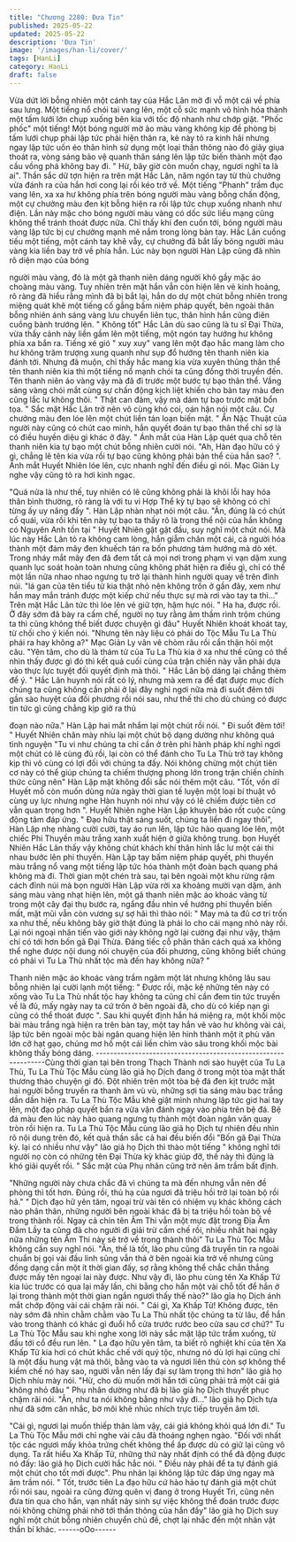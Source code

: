 ```yaml
---
title: "Chương 2280: Đưa Tin"
published: 2025-05-22
updated: 2025-05-22
description: 'Đưa Tin'
image: '/images/han-li/cover/'
tags: [HanLi]
category: HanLi
draft: false
---
```


Vừa dứt lời bỗng nhiên một cánh tay của Hắc Lân mờ đi vỗ một
cái về phía sau lưng.
Một tiếng nổ chói tai vang lên, một cỗ sức mạnh vô hình hóa
thành một tấm lưới lớn chụp xuống bên kia với tốc độ nhanh như
chớp giật.
"Phốc phốc" một tiếng!
Một bóng người mờ ảo màu vàng không kịp đề phòng bị tấm lưới
chụp phải lập tức phải hiện thân ra, kẻ này tỏ ra kinh hãi nhưng
ngay lập tức uốn éo thân hình sử dụng một loại thần thông nào đó
giãy giụa thoát ra, vòng sáng bảo vệ quanh thân sáng lên lập tức
biến thành một đạo cầu vồng phá không bay đi.
" Hừ, bây giờ còn muốn chạy, ngươi nghĩ ta là ai". Thần sắc dữ
tợn hiện ra trên mặt Hắc Lân, năm ngón tay từ thủ chưởng vừa
đánh ra của hắn hơi cong lại rồi kéo trở về.
Một tiếng "Phanh" trầm đục vang lên, xa xa hư không phía trên
bóng người màu vàng bỗng chấn động, một cự chưởng màu đen
kịt bỗng hiện ra rồi lập tức chụp xuống nhanh như điện.
Lần này mặc cho bóng người màu vàng có dốc sức liều mạng
cũng không thể tránh thoát được nữa.
Chỉ thấy khí đen cuốn tới, bóng người màu vàng lập tức bị cự
chưởng mạnh mẽ nắm trong lòng bàn tay.
Hắc Lân cuồng tiếu một tiếng, một cánh tay khẽ vẫy, cự chưởng
đã bắt lấy bóng người màu vàng kia liền bay trở về phía hắn.
Lúc này bọn người Hàn Lập cũng đã nhìn rõ diện mạo của bóng

người màu vàng, đó là một gã thanh niên dáng người khô gầy
mặc áo choàng màu vàng.
Tuy nhiên trên mặt hắn vẫn còn hiện lên vẻ kinh hoàng, rõ ràng
đã hiểu rằng mình đã bị bắt lại, hắn do dự một chút bỗng nhiên
trong miệng quát khẽ một tiếng cố gắng bấm niệm pháp quyết,
bên ngoài thân bỗng nhiên ánh sáng vàng lưu chuyển liên tục,
thân hình hắn cũng điên cuồng bành trướng lên.
" Không tốt"
Hắc Lân dù sao cũng là tu sĩ Đại Thừa, vừa thấy cảnh này liền
gầm lên một tiếng, một ngón tay hướng hư không phía xa bắn ra.
Tiếng xé gió " xuy xuy" vang lên một đạo hắc mang làm cho hư
không trăm trượng xung quanh như sụp đổ hướng tên thanh niên
kia đánh tới.
Nhưng đã muộn, chỉ thấy hắc mang kia vừa xuyên thủng thân thể
tên thanh niên kia thì một tiếng nổ mạnh chói ta cũng đồng thời
truyền đến. Tên thanh niên áo vàng vậy mà đã đi trước một bước
tự bạo thân thể.
Vầng sáng vàng chói mắt cùng sự chấn động kịch liệt khiến cho
bàn tay màu đen cũng lắc lư không thôi.
" Thật can đảm, vậy mà dám tự bạo trước mặt bổn tọa. " Sắc mặt
Hắc Lân trở nên vô cùng khó coi, oán hận nói một câu.
Cự chưởng màu đen lóe lên một chút liền tán loạn biến mật.
" Ẩn Nặc Thuật của người này cũng có chút cao minh, hắn quyết
đoán tự bạo thân thể chỉ sợ là có điều huyền diệu gì khác ở đây. "
Ánh mắt của Hàn Lập quét qua chỗ tên thanh niên kia tự bạo một
chút bỗng nhiên cười nói.
"Ah, Hàn đạo hữu có ý gì, chẳng lẽ tên kia vừa rồi tự bạo cũng
không phải bản thể của hắn sao? ". Ánh mắt Huyết Nhiên lóe lên,
cực nhanh nghĩ đến điều gì nói.
Mạc Giản Ly nghe vậy cũng tỏ ra hơi kinh ngạc.

"Quá nửa là như thế, tuy nhiên có lẽ cũng không phải là khôi lỗi
hay hóa thân bình thường, rõ ràng là với tu vi Hợp Thể kỳ tự bạo
sẽ không có chỉ từng ấy uy năng đấy ". Hàn Lập nhàn nhạt nói
một câu.
"Ân, đúng là có chút cổ quái, vừa rồi khi tên này tự bạo ta thấy rõ
là trong thể nội của hắn không có Nguyên Anh tồn tại " Huyết
Nhiên gật gật đầu, suy nghĩ một chút nói.
Mà lúc này Hắc Lân tỏ ra không cam lòng, hắn giẫm chân một cái,
cả người hóa thành một đám mây đen khuếch tán ra bốn phương
tám hướng mà dò xét. Trong nháy mắt mây đen đã đem tất cả
mọi nơi trong phạm vi vạn dặm xung quanh lục soát hoàn toàn
nhưng cũng không phát hiện ra điều gì, chỉ có thể một lần nữa
nhao nhao ngưng tụ trở lại thành hình người quay về trên đỉnh
núi.
"lá gan của tên tiểu tử kia thật nhỏ nên không trốn ở gần đây, xem
như hắn may mắn tránh được một kiếp chứ nếu thực sự mà rơi
vào tay ta thì…" Trên mặt Hắc Lân tức thì lóe lên vẻ giữ tợn, hậm
hực nói.
" Ha ha, được rồi. Ở đây sớm đã bày ra cấm chế, người nọ tuy
rằng âm thầm rình trộm chúng ta thì cũng không thể biết được
chuyện gì đâu" Huyết Nhiên khoát khoát tay, từ chối cho ý kiến
nói.
"Nhưng tên này liệu có phải do Tộc Mẫu Tu La Thù phái ra hay
không a?" Mạc Giản Ly vân vê chòm râu rồi cẩn thận hỏi một câu.
"Yên tâm, cho dù là thám tử của Tu La Thù kia ở xa như thế cũng
có thể nhìn thấy được gì đó thì kết quả cuối cùng của trận chiến
này vẫn phải dựa vào thực lực tuyệt đối quyết định mà thôi. " Hắc
Lân bộ dáng lại chẳng thèm để ý.
" Hắc Lân huynh nói rất có lý, nhưng mà xem ra để đạt được mục
đích chúng ta cũng không cần phải ở lại đây nghỉ ngơi nữa mà đi
suốt đêm tới gần sào huyệt của đối phương rồi nói sau, như thế
thì cho dù chúng có được tin tức gì cũng chẳng kịp giở ra thủ

đoạn nào nữa." Hàn Lập hai mắt nhắm lại một chút rồi nói.
" Đi suốt đêm tới! " Huyết Nhiên chân mày nhíu lại một chút bộ
dạng dường như không quá tình nguyện
"Tu vi như chúng ta chỉ cần ở trên phi hành pháp khí nghỉ ngơi
một chút có lẽ cùng đủ rồi, lại còn có thể đánh cho Tu La Thù trở
tay không kịp thì vô cùng có lợi đối với chúng ta đấy. Nói không
chừng một chút tiên cơ này có thể giúp chúng ta chiếm thượng
phong lớn trong trận chiến chính thức cũng nên" Hàn Lập mặt
không đổi sắc nói thêm một câu.
"Tốt, vốn dĩ Huyết mỗ còn muốn dùng nửa ngày thời gian tế luyện
một loại bí thuật vô cùng uy lực nhưng nghe Hàn huynh nói như
vậy có lẽ chiếm được tiên cơ vẫn quan trọng hơn ". Huyết Nhiên
nghe Hàn Lập khuyên bảo rốt cuộc cũng động tâm đáp ứng.
" Đạo hữu thật sáng suốt, chúng ta liền đi ngay thôi", Hàn Lập nhẹ
nhàng cười cười, tay áo run lên, lập tức hào quang lóe lên, một
chiếc Phi Thuyền màu trắng xanh xuất hiện ở giữa không trung.
bọn Huyết Nhiên Hắc Lân thấy vậy không chút khách khí thân
hình lắc lư một cái thi nhau bước lên phi thuyền.
Hàn Lập tay bấm niệm pháp quyết, phi thuyền màu trắng nổ vang
một tiếng lập tức hóa thành một đoàn bạch quang phá không mà
đi.
Thời gian một chén trà sau, tại bên ngoài một khu rừng rậm cách
đỉnh núi mà bọn người Hàn Lập vừa rời xa khoảng mười vạn
dặm, ánh sáng màu vàng nhạt hiện lên, một gã thanh niên mặc
áo khoác vàng từ trong một cây đại thụ bước ra, ngẩng đầu nhìn
về hướng phi thuyền biến mất, mặt mũi vẫn còn vương sự sợ hãi
thì thào nói:
" May mà ta đủ cơ trí trốn xa như thế, nếu không bây giờ thật
đúng là phải lo cho cái mạng nhỏ này rồi. Lại nói ngoại nhân tiến
vào giới này không ngờ lại cường đại như vậy, thậm chí có tới hơn
bốn gã Đại Thừa. Đáng tiếc cỗ phân thân cách quá xa không thể
nghe được nội dung nói chuyện của đối phương, cũng không biết
chúng có phải vì Tu La Thù nhất tộc mà đến hay không nữa? "

Thanh niên mặc áo khoác vàng trầm ngâm một lát nhưng không
lâu sau bỗng nhiên lại cười lạnh một tiếng:
" Được rồi, mặc kệ những tên này có xông vào Tu La Thù nhất tộc
hay không ta cũng chỉ cần đem tin tức truyền về là đủ, mấy ngày
nay ta cứ trốn ở bên ngoài đã, cho dù có kiếp nạn gì cũng có thể
thoát được ".
Sau khi quyết định hắn há miệng ra, một khối mộc bài màu trắng
ngà hiện ra trên bàn tay, một tay hắn vẽ vào hư không vài cái, lập
tức bên ngoài mộc bài ngân quang hiện lên hình thành một ít phù
văn lớn cỡ hạt gạo, chúng mơ hồ một cái liền chìm vào sâu trong
khối mộc bài không thấy bóng dáng.
---------------------------------------------------------------Cùng thời gian tại bên trong Thạch Thành nơi sào huyệt của Tu
La Thù, Tu La Thù Tộc Mẫu cùng lão giả họ Dịch đang ở trong
một tòa mật thất thương thảo chuyện gi đó.
Đột nhiên trên một tòa bệ đá đen kịt trước mặt hai người bỗng
truyền ra thanh âm vù vù, những sợi tia sáng màu bạc trắng dần
dần hiện ra.
Tu La Thù Tộc Mẫu khẽ giật mình nhưng lập tức giơ hai tay lên,
một đạo pháp quyết bắn ra vừa vặn đánh ngay vào phía trên bệ
đá.
Bệ đá màu đen lúc này hào quang ngưng tụ thành một đoàn ngân
văn quay tròn rồi hiện ra. Tu La Thù Tộc Mẫu cùng lão giả họ Dịch
tự nhiên đều nhìn rõ nội dung trên đó, kết quả thần sắc cả hai đều
biến đổi
"Bốn gã Đại Thừa kỳ. lại có nhiều như vậy" lão giả họ Dịch thì
thào một tiếng
" không nghĩ tới người nọ còn có những tên Đại Thừa kỳ khác
giúp đỡ, thế này thì đúng là khó giải quyết rồi. " Sắc mặt của Phụ
nhân cũng trở nên âm trầm bất định.

"Những người này chưa chắc đã vì chúng ta mà đến nhưng vẫn
nên đề phòng thì tốt hơn. Đúng rồi, thủ hạ của ngươi đã triệu hồi
trở lại toàn bộ rồi hả."
" Dịch đạo hữ yên tâm, ngoại trừ vài tên có nhiệm vụ khác không
cách nào phân thân, những người bên ngoài khác đã bị ta triệu
hồi toàn bộ về trong thành rồi. Ngay cả chín tên Âm Thi vẫn một
mực đặt trong Địa Âm Đầm Lầy ta cũng đã cho người đi giải trừ
cấm chế rồi, nhiều nhất hai ngày nữa những tên Âm Thi này sẽ
trở về trong thành thôi" Tu La Thù Tộc Mẫu không cần suy nghĩ
nói.
"Ân, thế là tốt, lão phu cũng đã truyền tin ra ngoài chuẩn bị gọi vài
đầu linh sủng vẫn thả ở bên ngoài kia trở về nhưng cũng đồng
dạng cần một ít thời gian đấy, sợ rằng không thể chắc chắn thắng
được mấy tên ngoại lai này được. Như vậy đi, lão phu cùng tên
Xa Khấp Tử kia lúc trước có qua lại mấy lần, chi bằng cho hắn
một vài chỗ tốt để hắn ở lại trong thành một thời gian ngắn ngươi
thấy thế nào?" lão gỉa họ Dịch ánh mắt chớp động vài cái chậm
rãi nói.
" Cái gì, Xa Khấp Tử! Không được, tên này sớm đã nhìn chằm
chằm vào Tu La Thù nhất tộc chúng ta từ lâu, để hắn vào trong
thành có khác gì đuổi hổ cửa trước rước beo cửa sau cơ chứ?" Tu
La Thù Tộc Mẫu sau khi nghe xong lời này sắc mặt lập tức trầm
xuống, từ đầu tới cổ đều run lên.
" La đạo hữu yên tâm, ta biết rõ nghiệt khí của tên Xa Khấp Tử kia
hơi có chút khắc chế với quý tộc, nhưng nó dù lợi hại cũng chỉ là
một đầu hung vật mà thôi, bằng vào ta và ngươi liên thủ còn sợ
không thể kiềm chế nó hay sao, người vẫn nên lấy đại sự làm
trọng thì hơn" lão giả họ Dịch nhíu mày nói.
"Hừ, cho dù muốn mời hắn tới cũng phải trả một cái giá không
nhỏ đâu " Phụ nhân dường như đã bị lão giả họ Dịch thuyết phục
chậm rãi nói.
"Ân, như ta nói không bằng như vậy đi…" lão giả họ Dịch tựa như
đã sớm cân nhắc, bờ môi khẽ nhúc nhích trực tiếp truyền âm tới.

"Cái gì, ngươi lại muốn thiếp thân làm vậy, cái giá không khỏi quá
lớn đi." Tu La Thù Tộc Mẫu mới chỉ nghe vài câu đã thoáng nghẹn
ngào.
"Đối với nhất tộc các ngươi mấy khỏa trứng chết không thể ấp
được dù có giữ lại cũng vô dụng. Ta rất hiểu Xa Khấp Tử, những
thứ này nhất định có thể đả động được nó đấy: lão giả họ Dịch
cười hắc hắc nói.
" Điều này phải để ta tự đánh giá một chút cho tốt mới được". Phu
nhân lại không lập tức đáp ứng ngay mà âm trầm nói.
" Tốt, trước tiên La đạo hữu cứ hảo hảo tự đánh giá một chút rồi
nói sau, ngoài ra cũng đừng quên vị đang ở trong Huyết Trì, cũng
nên đưa tin qua cho hắn, vạn nhất nảy sinh sự việc không thể
đoán trước được nói không chừng phải nhờ tới thần thông của
hắn đấy" lão già họ Dịch suy nghĩ một chút bỗng nhiên chuyển
chủ đề, chợt lại nhắc đến một nhân vật thần bí khác.
------oOo------
